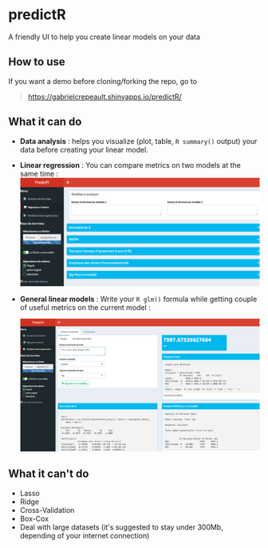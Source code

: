# predictR
A friendly UI to help you create linear models on your data

## How to use
If you want a demo before cloning/forking the repo, go to
> https://gabrielcrepeault.shinyapps.io/predictR/





## What it can do
* **Data analysis** : helps you visualize (plot, table, `R summary()` output) your data before creating your linear model.
* **Linear regression** : You can compare metrics on two models at the same time : 
  <img src="src/linear_regression.png" width=500>

* **General linear models** : Write your `R glm()` formula while getting couple of useful metrics on the current model : 
  
  <img src="src/glm_ui.png" width=500>



## What it can't do
* Lasso
* Ridge
* Cross-Validation
* Box-Cox
* Deal with large datasets (it's suggested to stay under 300Mb, depending of your internet connection)
  